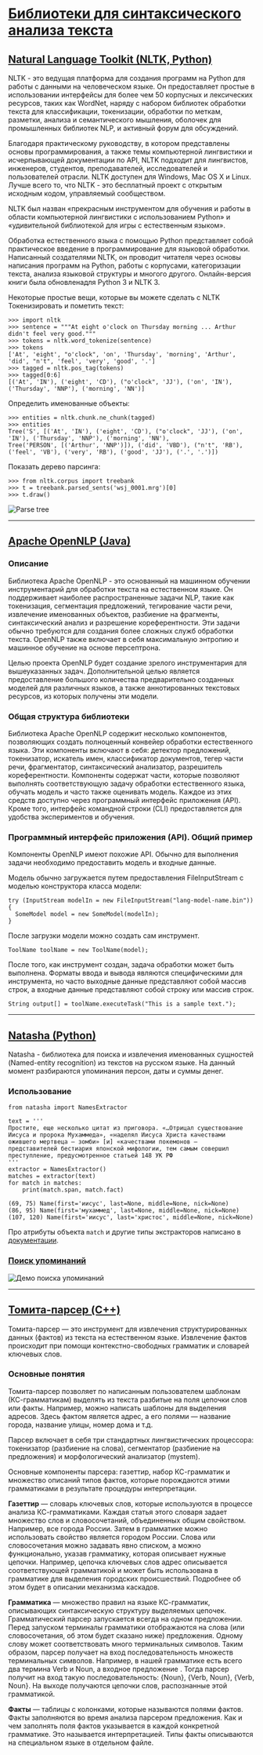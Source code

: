 # [Библиотеки для синтаксического анализа текста](https://nlpub.mipt.ru/%D0%9E%D0%B1%D1%80%D0%B0%D0%B1%D0%BE%D1%82%D0%BA%D0%B0_%D1%82%D0%B5%D0%BA%D1%81%D1%82%D0%B0)

## [Natural Language Toolkit (NLTK, Python)](http://www.nltk.org/)
NLTK - это ведущая платформа для создания программ на Python для работы с данными на человеческом языке. Он предоставляет простые в использовании интерфейсы для более чем 50 корпусных и лексических ресурсов, таких как WordNet, наряду с набором библиотек обработки текста для классификации, токенизации, обработки по меткам, разметки, анализа и семантического мышления, оболочек для промышленных библиотек NLP, и активный форум для обсуждений.

Благодаря практическому руководству, в котором представлены основы программирования, а также темы компьютерной лингвистики и исчерпывающей документации по API, NLTK подходит для лингвистов, инженеров, студентов, преподавателей, исследователей и пользователей отрасли. NLTK доступен для Windows, Mac OS X и Linux. Лучше всего то, что NLTK - это бесплатный проект с открытым исходным кодом, управляемый сообществом.

NLTK был назван «прекрасным инструментом для обучения и работы в области компьютерной лингвистики с использованием Python» и «удивительной библиотекой для игры с естественным языком».

Обработка естественного языка с помощью Python представляет собой практическое введение в программирование для языковой обработки. Написанный создателями NLTK, он проводит читателя через основы написания программ на Python, работы с корпусами, категоризации текста, анализа языковой структуры и многого другого. Онлайн-версия книги была обновлена ​​для Python 3 и NLTK 3.

Некоторые простые вещи, которые вы можете сделать с NLTK
Токенизировать и пометить текст:


`>>> import nltk`  
`>>> sentence = """At eight o'clock on Thursday morning ... Arthur didn't feel very good."""`  
`>>> tokens = nltk.word_tokenize(sentence)`  
`>>> tokens`  
`['At', 'eight', "o'clock", 'on', 'Thursday', 'morning', 'Arthur', 'did', "n't", 'feel', 'very', 'good', '.']`  
`>>> tagged = nltk.pos_tag(tokens)`  
`>>> tagged[0:6]`  
`[('At', 'IN'), ('eight', 'CD'), ("o'clock", 'JJ'), ('on', 'IN'), ('Thursday', 'NNP'), ('morning', 'NN')]`

Определить именованные объекты:

`>>> entities = nltk.chunk.ne_chunk(tagged)`  
`>>> entities`  
`Tree('S', [('At', 'IN'), ('eight', 'CD'), ("o'clock", 'JJ'), ('on', 'IN'), ('Thursday', 'NNP'), ('morning', 'NN'),`  
`Tree('PERSON', [('Arthur', 'NNP')]), ('did', 'VBD'), ("n't", 'RB'), ('feel', 'VB'), ('very', 'RB'), ('good', 'JJ'), ('.', '.')])`

Показать дерево парсинга:

`>>> from nltk.corpus import treebank`  
`>>> t = treebank.parsed_sents('wsj_0001.mrg')[0]`  
`>>> t.draw()`  

![Parse tree](http://www.nltk.org/_images/tree.gif "Generated parse tree")
***
## [Apache OpenNLP (Java)](https://opennlp.apache.org/docs/1.9.2/manual/opennlp.html)
### Описание
Библиотека Apache OpenNLP - это основанный на машинном обучении инструментарий для обработки текста на естественном языке. Он поддерживает наиболее распространенные задачи NLP, такие как токенизация, сегментация предложений, тегирование части речи, извлечение именованных объектов, разбиение на фрагменты, синтаксический анализ и разрешение кореферентности. Эти задачи обычно требуются для создания более сложных служб обработки текста. OpenNLP также включает в себя максимальную энтропию и машинное обучение на основе персептрона.

Целью проекта OpenNLP будет создание зрелого инструментария для вышеуказанных задач. Дополнительной целью является предоставление большого количества предварительно созданных моделей для различных языков, а также аннотированных текстовых ресурсов, из которых получены эти модели.

### Общая структура библиотеки
Библиотека Apache OpenNLP содержит несколько компонентов, позволяющих создать полноценный конвейер обработки естественного языка. Эти компоненты включают в себя: детектор предложений, токенизатор, искатель имен, классификатор документов, тегер части речи, фрагментатор, синтаксический анализатор, разрешитель кореферентности. Компоненты содержат части, которые позволяют выполнять соответствующую задачу обработки естественного языка, обучать модель и часто также оценивать модель. Каждое из этих средств доступно через программный интерфейс приложения (API). Кроме того, интерфейс командной строки (CLI) предоставляется для удобства экспериментов и обучения.

### Программный интерфейс приложения (API). Общий пример

Компоненты OpenNLP имеют похожие API. Обычно для выполнения задачи необходимо предоставить модель и входные данные.

Модель обычно загружается путем предоставления FileInputStream с моделью конструктора класса модели:
                    
    try (InputStream modelIn = new FileInputStream("lang-model-name.bin")) {
      SomeModel model = new SomeModel(modelIn);
    }
        
После загрузки модели можно создать сам инструмент.
                
    ToolName toolName = new ToolName(model);
        
После того, как инструмент создан, задача обработки может быть выполнена. Форматы ввода и вывода являются специфическими для инструмента, но часто выходные данные представляют собой массив строк, а входные данные представляют собой строку или массив строк.
              
    String output[] = toolName.executeTask("This is a sample text.");
    
***
## [Natasha (Python)](https://github.com/natasha/natasha)
Natasha - библиотека для поиска и извлечения именованных сущностей (Named-entity recognition) из текстов на русском языке. На данный момент разбираются упоминания персон, даты и суммы денег.

### Использование

    from natasha import NamesExtractor

    text = '''
    Простите, еще несколько цитат из приговора. «…Отрицал существование
    Иисуса и пророка Мухаммеда», «наделял Иисуса Христа качествами
    ожившего мертвеца — зомби» [и] «качествами покемонов —
    представителей бестиария японской мифологии, тем самым совершил
    преступление, предусмотренное статьей 148 УК РФ
    '''
    extractor = NamesExtractor()
    matches = extractor(text)
    for match in matches:
        print(match.span, match.fact)

    (69, 75) Name(first='иисус', last=None, middle=None, nick=None)
    (86, 95) Name(first='мухаммед', last=None, middle=None, nick=None)
    (107, 120) Name(first='иисус', last='христос', middle=None, nick=None)

Про атрибуты объекта `match` и другие типы экстракторов написано в [документации](https://natasha.readthedocs.io/ru/latest/).

### [Поиск упоминаний](https://natasha.github.io/demo/)

![Демо поиска упоминаний](https://camo.githubusercontent.com/b18fbe09aae390ae28bde327904776f3e44b09cb/68747470733a2f2f692e696d6775722e636f6d2f3469347372655a2e706e67 "Демо поиска упоминаний")

***
## [Томита-парсер (C++)](https://github.com/yandex/tomita-parser)
Томита-парсер — это инструмент для извлечения структурированных данных (фактов) из текста на естественном языке. Извлечение фактов происходит при помощи контекстно-свободных грамматик и словарей ключевых слов.

### Основные понятия

Томита-парсер позволяет по написанным пользователем шаблонам (КС-грамматикам) выделять из текста разбитые на поля цепочки слов или факты. Например, можно написать шаблоны для выделения адресов. Здесь фактом является адрес, а его полями — название города, название улицы, номер дома и т.д.

Парсер включает в себя три стандартных лингвистических процессора: токенизатор (разбиение на слова), сегментатор (разбиение на предложения) и морфологический анализатор (mystem).

Основные компоненты парсера: газеттир, набор КС-грамматик и множество описаний типов фактов, которые порождаются этими грамматиками в результате процедуры интерпретации.

**Газеттир** — словарь ключевых слов, которые используются в процессе анализа КС-грамматиками. Каждая статья этого словаря задает множество слов и словосочетаний, объединенных общим свойством. Например, все города России. Затем в грамматике можно использовать свойство является городом России. Слова или словосочетания можно задавать явно списком, а можно функционально, указав грамматику, которая описывает нужные цепочки. Например, цепочка ключевых слов адрес описывается соответствующей грамматикой и может быть использована в грамматике для выделения городских происшествий. Подробнее об этом будет в описании механизма каскадов.

**Грамматика** — множество правил на языке КС-грамматик, описывающих синтаксическую структуру выделяемых цепочек. Грамматический парсер запускается всегда на одном предложении. Перед запуском терминалы грамматики отображаются на слова (или словосочетания, об этом будет сказано ниже) предложения. Одному слову может соответствовать много терминальных символов. Таким образом, парсер получает на вход последовательность множеств терминальных символов. Например, в нашей грамматике есть всего два термина Verb и Noun, а входное предложение . Тогда парсер получит на вход такую последовательность: {Noun}, {Verb, Noun}, {Verb, Noun}. На выходе получаются цепочки слов, распознанные этой грамматикой.

**Факты** — таблицы с колонками, которые называются полями фактов. Факты заполняются во время анализа парсером предложения. Как и чем заполнять поля фактов указывается в каждой конкретной грамматике. Это называется интерпретацией. Типы факты описываются на специальном языке в отдельном файле.
